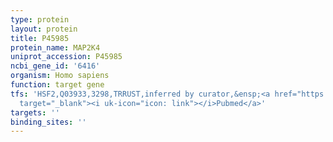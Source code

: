 ```yaml
---
type: protein
layout: protein
title: P45985
protein_name: MAP2K4
uniprot_accession: P45985
ncbi_gene_id: '6416'
organism: Homo sapiens
function: target gene
tfs: 'HSF2,Q03933,3298,TRRUST,inferred by curator,&ensp;<a href="https://www.ncbi.nlm.nih.gov/pubmed/?term=11557063%5Buid%5D"
  target="_blank"><i uk-icon="icon: link"></i>Pubmed</a>'
targets: ''
binding_sites: ''
---
```

